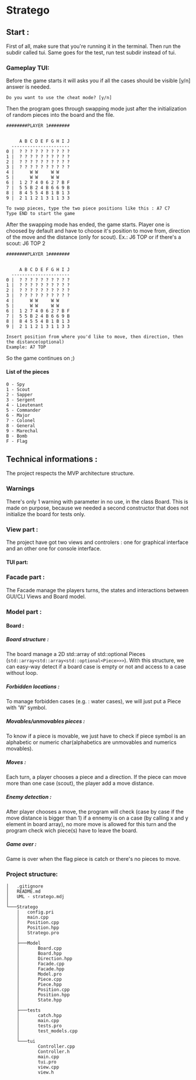 # Stratego
## Start :
First of all, make sure that you're running it in the terminal. Then run the subdir called tui. Same goes for the test, run test subdir instead of tui.
### Gameplay TUI:
Before the game starts it will asks you if all the cases should be visible [y/n] answer is needed.
```
Do you want to use the cheat mode? [y/n]
```
Then the program goes through swapping mode just after the initialization of random pieces into the board and the file.
```
########PLAYER 1########


     A B C D E F G H I J
  ----------------------
0 |  ? ? ? ? ? ? ? ? ? ?
1 |  ? ? ? ? ? ? ? ? ? ?
2 |  ? ? ? ? ? ? ? ? ? ?
3 |  ? ? ? ? ? ? ? ? ? ?
4 |      W W     W W
5 |      W W     W W
6 |  1 2 7 4 0 6 2 7 B F
7 |  5 5 B 2 4 B 6 6 9 B
8 |  8 4 5 5 4 B 1 B 1 3
9 |  2 1 1 2 1 3 1 1 3 3

To swap pieces, type the two piece positions like this : A7 C7
Type END to start the game 
```
After the swapping mode has ended, the game starts. Player one is choosed by default and have to choose it's position to move from, direction of the move and the distance (only for scout). Ex.: J6 TOP or if there's a scout: J6 TOP 2
```
########PLAYER 1########


     A B C D E F G H I J
  ----------------------
0 |  ? ? ? ? ? ? ? ? ? ?
1 |  ? ? ? ? ? ? ? ? ? ?
2 |  ? ? ? ? ? ? ? ? ? ?
3 |  ? ? ? ? ? ? ? ? ? ?
4 |      W W     W W
5 |      W W     W W
6 |  1 2 7 4 0 6 2 7 B F
7 |  5 5 B 2 4 B 6 6 9 B
8 |  8 4 5 5 4 B 1 B 1 3
9 |  2 1 1 2 1 3 1 1 3 3

Insert position from where you'd like to move, then direction, then the distance(optional)
Example: A7 TOP

```
So the game continues on ;)

#### List of the pieces

``` 
0 - Spy
1 - Scout 
2 - Sapper
3 - Sergent
4 - Lieutenant
5 - Commander
6 - Major
7 - Colonel
8 - General
9 - Marechal
B - Bomb
F - Flag
```

## Technical informations :
The project respects the MVP architecture structure.
### Warnings 
There's only 1 warning with parameter in no use, in the class Board. This is made on purpose, because we needed a second constructor that does not initialize the board for tests only.
### View part :
The project have got two views and controlers : one for graphical interface and an other one for console interface.
#### TUI part:
### Facade part :
The Facade manage the players turns, the states and interactions between GUI/CLI Views and Board model.
### Model part :
#### Board :
##### Board structure :
The board manage a 2D std::array of std::optional Pieces (```std::array<std::array<std::optional<Piece>>>```). With this structure, we can easy-way detect if a board case is empty or not and access to a case without loop.
##### Forbidden locations :
To manage forbidden cases (e.g. : water cases), we will just put a Piece with 'W' symbol.
##### Movables/unmovables pieces :
To know if a piece is movable, we just have to check if piece symbol is an alphabetic or numeric char(alphabetics are unmovables and numerics movables).
##### Moves :
Each turn, a player chooses a piece and a direction. If the piece can move more than one case (scout), the player add a move distance.
##### Enemy detection :
After player chooses a move, the program will check (case by case if the move distance is bigger than 1) if a ennemy is on a case (by calling x and y element in board array), no more move is allowed for this turn and the program check wich piece(s) have to leave the board.
##### Game over :
Game is over when the flag piece is catch or there's no pieces to move.
### Project structure:
```
│   .gitignore
│   README.md
│   UML - stratego.mdj
│
└───Stratego
    │   config.pri
    │   main.cpp
    │   Position.cpp
    │   Position.hpp
    │   Stratego.pro
    │
    ├───Model
    │       Board.cpp
    │       Board.hpp
    │       Direction.hpp
    │       Facade.cpp
    │       Facade.hpp
    │       Model.pro
    │       Piece.cpp
    │       Piece.hpp
    │       Position.cpp
    │       Position.hpp
    │       State.hpp
    │
    ├───tests
    │       catch.hpp
    │       main.cpp
    │       tests.pro
    │       test_models.cpp
    │
    └───tui
            Controller.cpp
            Controller.h
            main.cpp
            tui.pro
            view.cpp
            view.h
```